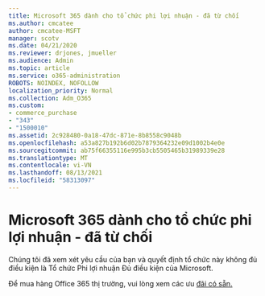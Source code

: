 ```yaml
---
title: Microsoft 365 dành cho tổ chức phi lợi nhuận - đã từ chối
ms.author: cmcatee
author: cmcatee-MSFT
manager: scotv
ms.date: 04/21/2020
ms.reviewer: drjones, jmueller
ms.audience: Admin
ms.topic: article
ms.service: o365-administration
ROBOTS: NOINDEX, NOFOLLOW
localization_priority: Normal
ms.collection: Adm_O365
ms.custom:
- commerce_purchase
- "343"
- "1500010"
ms.assetid: 2c928480-0a18-47dc-871e-8b8558c9048b
ms.openlocfilehash: a53a827b192b6d02b7879364232e09d1002b4e0e
ms.sourcegitcommit: ab75f66355116e995b3cb5505465b31989339e28
ms.translationtype: MT
ms.contentlocale: vi-VN
ms.lasthandoff: 08/13/2021
ms.locfileid: "58313097"
---
```

# <a name="microsoft-365-for-nonprofits---declined"></a>Microsoft 365 dành cho tổ chức phi lợi nhuận - đã từ chối

Chúng tôi đã xem xét yêu cầu của bạn và quyết định tổ chức này không đủ điều kiện là Tổ chức Phi lợi nhuận Đủ điều kiện của Microsoft.
  
Để mua hàng Office 365 thị trường, vui lòng xem các ưu [đãi có sẵn.](https://portal.office.com/AdminPortal/Home)
